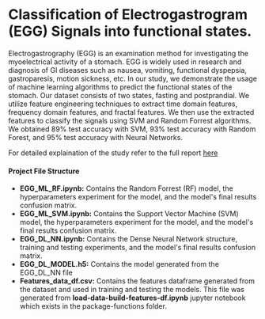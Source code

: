 # Classification of Electrogastrogram (EGG) Signals into functional states.
Electrogastrography (EGG) is an examination method for investigating the myoelectrical activity of a stomach. EGG is widely used in research and diagnosis of GI diseases such as nausea, vomiting, functional dyspepsia, gastroparesis, motion sickness, etc. 
In our study, we demonstrate the usage of machine learning algorithms to predict the functional states of the stomach. Our dataset consists of two states, fasting and postprandial. We utilize feature engineering techniques to extract time domain features, frequency domain features, and fractal features. We then use the extracted features to classify the signals using SVM and Random Forrest algorithms. We obtained 89% test accuracy with SVM, 93% test accuracy with Random Forest, and 95% test accuracy with Neural Networks.

For detailed explaination of the study refer to the full report [here](Classification_Report.pdf)

#### Project File Structure

- **EGG_ML_RF.ipynb:** Contains the Random Forrest (RF) model, the hyperparameters experiment for the model, and the model's final results confusion matrix.
- **EGG_ML_SVM.ipynb:** Contains the Support Vector Machine (SVM) model, the hyperparameters experiment for the model, and the model's final results confusion matrix.
- **EGG_DL_NN.ipynb:** Contains the Dense Neural Network structure, training and testing experiments, and the model's final results confusion matrix.
- **EGG_DL_MODEL.h5:** Contains the model generated from the EGG_DL_NN file
- **Features_data_df.csv:** Contains the features dataframe generated from the dataset and used in training and testing the models. This file was generated from **load-data-build-features-df.ipynb** jupyter notebook which exists in the package-functions folder.